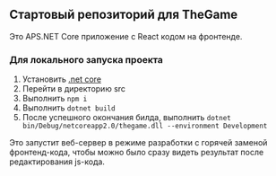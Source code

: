 ## Стартовый репозиторий для TheGame

Это APS.NET Core приложение с React кодом на фронтенде.

### Для локального запуска проекта

1. Установить [.net core](https://www.microsoft.com/net/learn/get-started/)
2. Перейти в директорию src
3. Выполнить `npm i`
4. Выполнить `dotnet build`
5. После успешного окончания билда, выполнить `dotnet bin/Debug/netcoreapp2.0/thegame.dll --environment Development`

Это запустит веб-сервер в режиме разработки с горячей заменой фронтенд-кода, чтобы можно было сразу видеть результат 
после редактирования js-кода.